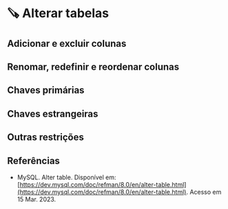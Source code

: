 # 🪚 Alterar tabelas

## Adicionar e excluir colunas

## Renomar, redefinir e reordenar colunas

## Chaves primárias

## Chaves estrangeiras

## Outras restrições

## Referências

* MySQL. Alter table. Disponível em: [https://dev.mysql.com/doc/refman/8.0/en/alter-table.html](https://dev.mysql.com/doc/refman/8.0/en/alter-table.html). Acesso em 15 Mar. 2023.
